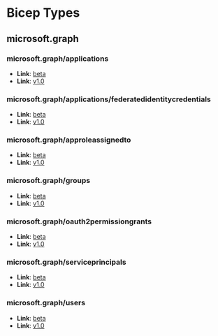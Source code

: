 # Bicep Types
## microsoft.graph
### microsoft.graph/applications
* **Link**: [beta](microsoftgraph/microsoft.graph/beta/0.1.9-preview/types.md#resource-microsoftgraphapplicationsbeta)
* **Link**: [v1.0](microsoftgraph/microsoft.graph/v1.0/0.1.9-preview/types.md#resource-microsoftgraphapplicationsv10)

### microsoft.graph/applications/federatedidentitycredentials
* **Link**: [beta](microsoftgraph/microsoft.graph/beta/0.1.9-preview/types.md#resource-microsoftgraphapplicationsfederatedidentitycredentialsbeta)
* **Link**: [v1.0](microsoftgraph/microsoft.graph/v1.0/0.1.9-preview/types.md#resource-microsoftgraphapplicationsfederatedidentitycredentialsv10)

### microsoft.graph/approleassignedto
* **Link**: [beta](microsoftgraph/microsoft.graph/beta/0.1.9-preview/types.md#resource-microsoftgraphapproleassignedtobeta)
* **Link**: [v1.0](microsoftgraph/microsoft.graph/v1.0/0.1.9-preview/types.md#resource-microsoftgraphapproleassignedtov10)

### microsoft.graph/groups
* **Link**: [beta](microsoftgraph/microsoft.graph/beta/0.1.9-preview/types.md#resource-microsoftgraphgroupsbeta)
* **Link**: [v1.0](microsoftgraph/microsoft.graph/v1.0/0.1.9-preview/types.md#resource-microsoftgraphgroupsv10)

### microsoft.graph/oauth2permissiongrants
* **Link**: [beta](microsoftgraph/microsoft.graph/beta/0.1.9-preview/types.md#resource-microsoftgraphoauth2permissiongrantsbeta)
* **Link**: [v1.0](microsoftgraph/microsoft.graph/v1.0/0.1.9-preview/types.md#resource-microsoftgraphoauth2permissiongrantsv10)

### microsoft.graph/serviceprincipals
* **Link**: [beta](microsoftgraph/microsoft.graph/beta/0.1.9-preview/types.md#resource-microsoftgraphserviceprincipalsbeta)
* **Link**: [v1.0](microsoftgraph/microsoft.graph/v1.0/0.1.9-preview/types.md#resource-microsoftgraphserviceprincipalsv10)

### microsoft.graph/users
* **Link**: [beta](microsoftgraph/microsoft.graph/beta/0.1.9-preview/types.md#resource-microsoftgraphusersbeta)
* **Link**: [v1.0](microsoftgraph/microsoft.graph/v1.0/0.1.9-preview/types.md#resource-microsoftgraphusersv10)


